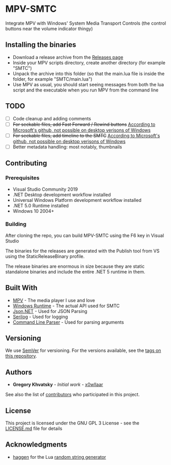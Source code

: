 # MPV-SMTC

Integrate MPV with Windows' System Media Transport Controls 
(the control buttons near the volume indicator thingy)

## Installing the binaries

* Download a release archive from the [Releases page](https://github.com/x0wllaar/MPV-SMTC/releases)
* Inside your MPV scripts directory, create another directory (for example "SMTC")
* Unpack the archive into this folder (so that the main.lua file is inside the folder, for example "SMTC/main.lua")
* Use MPV as usual, you should start seeing messages from both the lua script and the executable when you run MPV from the command line 

## TODO

- [ ] Code cleanup and adding comments
- [ ] ~~For seekable files, add Fast Forward / Rewind buttons~~ [According to Microsoft's github, not possible on desktop verisons of Windows](https://github.com/Microsoft/Windows-universal-samples/issues/537)
- [ ] ~~For seekable files, add timeline to the SMTC~~ [According to Microsoft's github, not possible on desktop verisons of Windows](https://github.com/Microsoft/Windows-universal-samples/issues/537)
- [ ] Better metadata handling: most notably, thumbnails

## Contributing

### Prerequisites

* Visual Studio Community 2019
* .NET Desktop development workflow installed
* Universal Windows Platform development workflow installed
* .NET 5.0 Runtime installed
* Windows 10 2004+

### Building

After cloning the repo, you can build MPV-SMTC using the F6 key in Visual Studio

The binaries for the releases are generated with the Publish tool from VS using the StaticReleaseBinary
profile.

The release binaries are enormous in size because they are static standalone binaries and include
the entire .NET 5 runtime in them.


## Built With

* [MPV](https://mpv.io/) - The media player I use and love
* [Windows Runtime](https://developer.microsoft.com/en-us/windows/) - The actual API used for SMTC
* [Json.NET](https://www.newtonsoft.com/json) - Used for JSON Parsing
* [Serilog](https://github.com/serilog/serilog) - Used for logging
* [Command Line Parser](https://github.com/commandlineparser/commandline) - Used for parsing arguments

## Versioning

We use [SemVer](http://semver.org/) for versioning. For the versions available, 
see the [tags on this repository](https://github.com/x0wllaar/MPV-SMTC/tags). 

## Authors

* **Gregory Khvatsky** - *Initial work* - [x0wllaar](https://github.com/x0wllaar/)

See also the list of [contributors](https://github.com/x0wllaar/MPV-SMTC/contributors) who participated in this project.

## License

This project is licensed under the GNU GPL 3 License - see the [LICENSE.md](LICENSE.md) file for details

## Acknowledgments

* [haggen](https://gist.github.com/haggen/) for the Lua [random string generator](https://gist.github.com/haggen/2fd643ea9a261fea2094)
